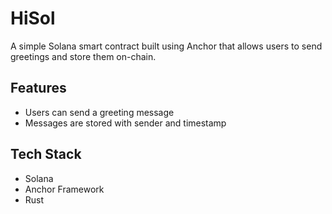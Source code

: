 # HiSol

A simple Solana smart contract built using Anchor that allows users to send greetings and store them on-chain.

## Features
- Users can send a greeting message
- Messages are stored with sender and timestamp

## Tech Stack
- Solana
- Anchor Framework
- Rust

